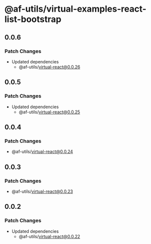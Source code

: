 # @af-utils/virtual-examples-react-list-bootstrap

## 0.0.6

### Patch Changes

-   Updated dependencies
    -   @af-utils/virtual-react@0.0.26

## 0.0.5

### Patch Changes

-   Updated dependencies
    -   @af-utils/virtual-react@0.0.25

## 0.0.4

### Patch Changes

-   @af-utils/virtual-react@0.0.24

## 0.0.3

### Patch Changes

-   @af-utils/virtual-react@0.0.23

## 0.0.2

### Patch Changes

-   Updated dependencies
    -   @af-utils/virtual-react@0.0.22
